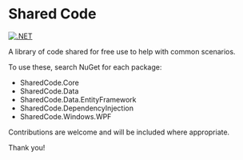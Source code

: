 # Shared Code
[![.NET](https://github.com/improvgroup/sharedcode/actions/workflows/dotnet.yml/badge.svg)](https://github.com/improvgroup/sharedcode/actions/workflows/dotnet.yml)

A library of code shared for free use to help with common scenarios.

To use these, search NuGet for each package:
 - SharedCode.Core
 - SharedCode.Data
 - SharedCode.Data.EntityFramework
 - SharedCode.DependencyInjection
 - SharedCode.Windows.WPF

Contributions are welcome and will be included where appropriate.

Thank you!
